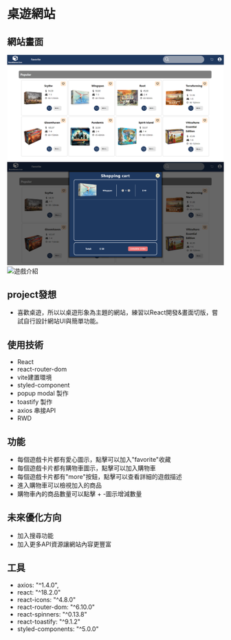 # 桌遊網站

## 網站畫面
![網站畫面](https://github.com/Ai-Chen-Hsieh/boardGame/blob/main/src/assets/homePage.png)
![購物車](https://github.com/Ai-Chen-Hsieh/boardGame/blob/main/src/assets/shoppingCart.png)
![遊戲介紹](https://github.com/Ai-Chen-Hsieh/boardGame/blob/main/src/assets/gameDescripton.png)


## project發想
- 喜歡桌遊，所以以桌遊形象為主題的網站，練習以React開發&畫面切版，嘗試自行設計網站UI與簡單功能。

## 使用技術
 - React
 - react-router-dom
 - vite建置環境
 - styled-component
 - popup modal 製作
 - toastify 製作
 - axios 串接API
 - RWD

## 功能
- 每個遊戲卡片都有愛心圖示，點擊可以加入"favorite"收藏
- 每個遊戲卡片都有購物車圖示，點擊可以加入購物車
- 每個遊戲卡片都有"more"按鈕，點擊可以查看詳細的遊戲描述
- 進入購物車可以檢視加入的商品
- 購物車內的商品數量可以點擊 + -圖示增減數量

## 未來優化方向
- 加入搜尋功能
- 加入更多API資源讓網站內容更豐富


## 工具
 - axios: "^1.4.0",
 - react: "^18.2.0"
 - react-icons: "^4.8.0"
 - react-router-dom: "^6.10.0"
 - react-spinners: "^0.13.8"
 - react-toastify: "^9.1.2"
 - styled-components: "^5.0.0"
